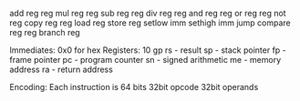 add reg reg
mul reg reg
sub reg reg 
div reg reg
and reg reg
or reg reg
not reg
copy reg reg
load reg
store reg
setlow imm
sethigh imm
jump
compare reg reg
branch reg

Immediates: 0x0 for hex
Registers:
  10 gp
  rs - result
  sp - stack pointer
  fp - frame pointer
  pc - program counter
  sn - signed arithmetic
  me - memory address
  ra - return address

Encoding:
Each instruction is 64 bits
32bit opcode
32bit operands

